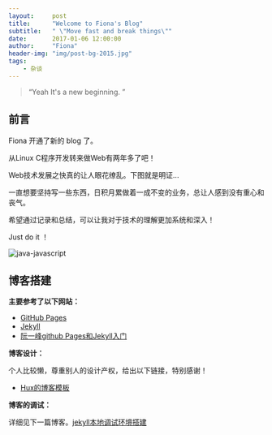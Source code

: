 ```yaml
---
layout:     post
title:      "Welcome to Fiona's Blog"
subtitle:   " \"Move fast and break things\""
date:       2017-01-06 12:00:00
author:     "Fiona"
header-img: "img/post-bg-2015.jpg"
tags:
    - 杂谈
---
```


> “Yeah It's a new beginning. ”


## 前言

Fiona 开通了新的 blog 了。

从Linux C程序开发转来做Web有两年多了吧！  

Web技术发展之快真的让人眼花缭乱。下图就是明证...  

一直想要坚持写一些东西，日积月累做着一成不变的业务，总让人感到没有重心和丧气。  

希望通过记录和总结，可以让我对于技术的理解更加系统和深入！  

Just do it ！  

![java-javascript](/blog/img/in-post/post-hello-blog/web_related.jpg)

## 博客搭建

**主要参考了以下网站：**

* [GitHub Pages](https://pages.github.com/)
* [Jekyll](http://jekyllrb.com/)
* [阮一峰github Pages和Jekyll入门](http://www.ruanyifeng.com/blog/2012/08/blogging_with_jekyll.html)  

**博客设计：**  

个人比较懒，尊重别人的设计产权，给出以下链接，特别感谢！

* [Hux的博客模板](http://huangxuan.me/)

**博客的调试：** 

详细见下一篇博客。[jekyll本地调试环境搭建](https://wangjiangman.github.io/blog//2017/01/07/use-jekyll/)

